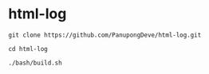 # html-log

```
git clone https://github.com/PanupongDeve/html-log.git

cd html-log

./bash/build.sh
```
